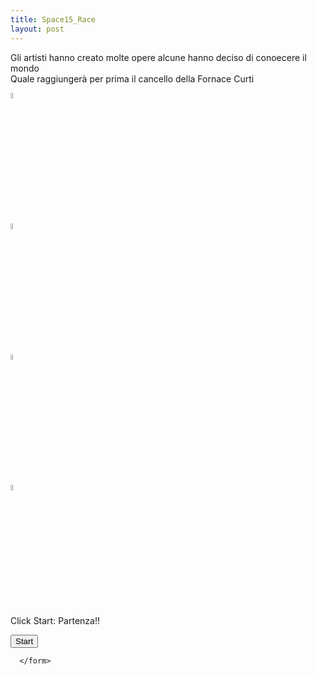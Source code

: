 ```yaml
---
title: Space15_Race
layout: post
---
```


Gli artisti hanno creato molte opere <span>   </span> alcune hanno deciso di conoecere il mondo<br>
Quale raggiungerà per prima il cancello della Fornace Curti

<form>
   <img src="{{site.baseurl}}/assets/imges/pold8art//sp15/gf00.jpg" id="g01" style="display: auto;  width: 5%;">  
	 <p id='l3'> </p>
	    <img src="{{site.baseurl}}/assets/imges/pold8art//sp15/mari03.jpg" id="g02" style="display: auto;  width: 5%;"> 
			 <p id='l4'> </p>
					    <img src="{{site.baseurl}}/assets/imges/pold8art//sp15/se_007a.jpg" id="g04" style="display: auto;  width: 5%;"> 
							 <p id='l5'> </p>
								    <img src="{{site.baseurl}}/assets/imges/pold8art//sp15/tati02b.jpg" id="g05" style="display: auto;  width: 5%;"> 
         <p>Click Start: Partenza!!</p>
         <input type = "button" value = "Start" onclick = "moveRight();" />
				
					 
      </form>
<div id='l2'  style="float: right;  width: 200px;"> </div>
		
  <script type = "text/javascript">
         
            var iObj1 = null;	var iObj2 = null; var iObj3 = null;	var iObj4 = null;
            var animate ; var ww = 0;
						var lj1 = 0; var out0 = 1; var lj2 = 0; var lj3 = 0; var lj4 = 0;
             out1 = parseInt(screen.width) * 0.65;
						            
						function init() {
               iObj1= document.getElementById('g01');
               iObj1.style.position= 'relative'; 
               iObj1.style.left = '0px'; 
							 iObj2 = document.getElementById('g02');
							 iObj2.style.position= 'relative'; 
               iObj2.style.left = '0px';
							 iObj3 = document.getElementById('g04');
							 iObj3.style.position= 'relative'; 
               iObj3.style.left = '0px';
 							 iObj4 = document.getElementById('g05');
							 iObj4.style.position= 'relative'; 
               iObj4.style.left = '0px';
            }
            
            function moveRight() {
						  lj1 = Math.floor(Math.random() * 15) + 5;
							lj2 = Math.floor(Math.random() * 15) + 5;
						  lj3 = Math.floor(Math.random() * 15) + 5;
							lj4 = Math.floor(Math.random() * 15) + 5;
              iObj1.style.left = parseInt(iObj1.style.left) + lj1 + 'px';
							iObj2.style.left = parseInt(iObj2.style.left) + lj2 + 'px';
		          iObj3.style.left = parseInt(iObj3.style.left) + lj3 + 'px';
							iObj4.style.left = parseInt(iObj2.style.left) + lj4 + 'px';
                scheck() ;
							 animate = setTimeout(moveRight,100);    // call moveRight in 20msec
							 if ( out0 == 0 ) {  var r =  window.confirm("WINNER  " + ww  + "\n" + "premi F5 per iniziare");
																										if (r == true) {  clearTimeout(animate);	} else {  clearTimeout(animate);		} 
																								 }
            }    
                    
            function stop( idel ) {
               clearTimeout(animate);
							 lj1=0; lj2=0; out0=0;  lj3 = 0;  lj4 = 0;
							 document.getElementById( idel ).style.position= 'absolute';
							 document.getElementById( idel ).style.width = '35%';
							 document.getElementById( idel ).style.top = '10%';
							 document.getElementById( idel ).style.left = '35%'; 
							
            }
                function scheck() {
								    var l1 = parseInt(iObj1.style.left);
										var l2 = parseInt(iObj2.style.left);
										var l3 = parseInt(iObj3.style.left);
										var l4 = parseInt(iObj4.style.left);
							      document.getElementById('l2').innerHTML = l1 + " km percorsi ";
							 			            if ( l1>=  out1 ) { stop('g01')	;  ww = "GiaanFrancoo";} 
											else if ( l2 >= out1 ) { stop('g02');  ww = "MariaLuisa";}
											else if ( l3 >= out1 ) { stop('g04'); ww = "Sserena";}
											else if ( l4 >=  out1 ) { stop('g05'); ww = "Taatiana";}
								}
					 
            window.onload = init;         
    </script>
